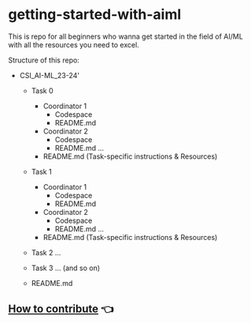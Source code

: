 # getting-started-with-aiml

This is repo for all beginners who wanna get started in the field of AI/ML with all the resources you need to excel.

Structure of this repo:

- CSI_AI-ML_23-24'

  - Task 0
    - Coordinator 1
      - Codespace
      - README.md
    - Coordinator 2
      - Codespace
      - README.md
    ...
    - README.md (Task-specific instructions & Resources)

  - Task 1
    - Coordinator 1
      - Codespace
      - README.md
    - Coordinator 2
      - Codespace
      - README.md
    ...
    - README.md (Task-specific instructions & Resources)

  - Task 2
    ...
  - Task 3
    ... (and so on)
  - README.md

## [How to contribute]( https://github.com/auth-02/CSI_AI-ML_23-24/blob/main/Contributing.md ) 👈
